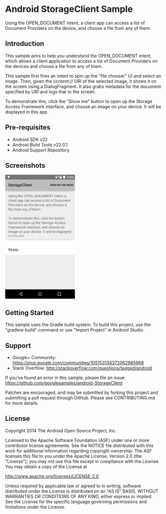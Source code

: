 
Android StorageClient Sample
===================================

Using the OPEN_DOCUMENT intent, a client app can access a list of Document Providers
on the device, and choose a file from any of them.

Introduction
------------

This sample aims to help you understand the OPEN_DOCUMENT intent, which allows a client
application to access a list of Document Providers on the devices and choose a file from
any of them.

This sample first fires an intent to spin up the "file chooser" UI and select an image.
Then, given the content:// URI of the selected image, it shows it on the screen using a
DialogFragment. It also grabs metadata for the document specified by URI and logs that to
the screen.

To demonstrate this, click the "Show me" button to open up the Storage Access Framework
interface, and choose an image on your device.  It will be displayed in this app.

Pre-requisites
--------------

- Android SDK v22
- Android Build Tools v22.0.1
- Android Support Repository

Screenshots
-------------

<img src="screenshots/main.png" height="400" alt="Screenshot"/> 

Getting Started
---------------

This sample uses the Gradle build system. To build this project, use the
"gradlew build" command or use "Import Project" in Android Studio.

Support
-------

- Google+ Community: https://plus.google.com/communities/105153134372062985968
- Stack Overflow: http://stackoverflow.com/questions/tagged/android

If you've found an error in this sample, please file an issue:
https://github.com/googlesamples/android-StorageClient

Patches are encouraged, and may be submitted by forking this project and
submitting a pull request through GitHub. Please see CONTRIBUTING.md for more details.

License
-------

Copyright 2014 The Android Open Source Project, Inc.

Licensed to the Apache Software Foundation (ASF) under one or more contributor
license agreements.  See the NOTICE file distributed with this work for
additional information regarding copyright ownership.  The ASF licenses this
file to you under the Apache License, Version 2.0 (the "License"); you may not
use this file except in compliance with the License.  You may obtain a copy of
the License at

http://www.apache.org/licenses/LICENSE-2.0

Unless required by applicable law or agreed to in writing, software
distributed under the License is distributed on an "AS IS" BASIS, WITHOUT
WARRANTIES OR CONDITIONS OF ANY KIND, either express or implied.  See the
License for the specific language governing permissions and limitations under
the License.

